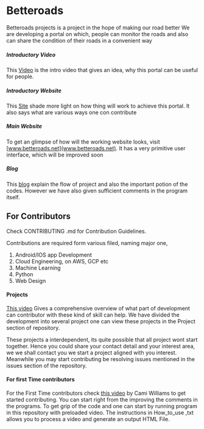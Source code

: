 # Betteroads

Betteroads projects is a project in the hope of making our road better
We are developing a portal on which, people can monitor the  roads and also can share the condition of their roads in a convenient way
##### Introductory Video
This [Video](www.betteroads.net) is the intro video that gives an idea, why this portal can be useful for people.
##### Introductory Website
This [Site](www.betteroads.net) shade more light on how thing will work to achieve this portal. It also says what are various ways one con contribute
##### Main Website
To get an glimpse of how will the working website looks, visit [www.betteroads.net](www.betteroads.net). It has a very primitive user interface, which will be improved soon
##### Blog
This [blog](www.xplorml.in) explain the flow of project and also the important potion of the codes. However we have also given sufficient comments in the program itself.

## For Contributors

Check CONTRIBUTING .md for Contribution Guidelines.

Contributions are required form various filed, naming major one, 
1. Android/IOS app Development
2. Cloud Engineering, on AWS, GCP etc
3. Machine Learning
4. Python
5. Web Design
#### Projects
[This video](http://betteroads.net/) Gives a comprehensive overview of what part of development can contributor with these kind of skill can help. We have divided the development into several project one can view these projects in the Project section of repository. 

These projects a interdependent,  its quite possible that all project wont start together. Hence you could share your contact detail and your interest area, we we shall contact you we start a project aligned with you interest. Meanwhile you may start contributing be resolving issues mentioned in the issues section of the repository.
#### For first Time contributors

For the First Time contributors check [this video](https://www.youtube.com/watch?v=c6b6B9oN4Vg) by Cami Williams to get started contributing. You can start right from the improving the comments in the programs.
To get grip of the code and one can start by running program in this repository with preloaded video. The instructions in How_to_use ,txt allows you to process a video and generate an output HTML File.
